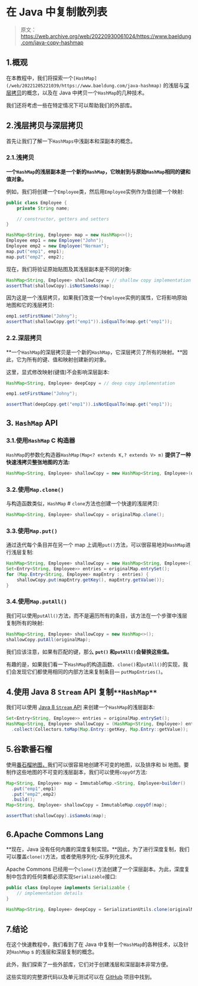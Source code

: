 # 在 Java 中复制散列表

> 原文：<https://web.archive.org/web/20220930061024/https://www.baeldung.com/java-copy-hashmap>

## 1.概观

在本教程中，我们将探索一个`[HashMap](/web/20221205221039/https://www.baeldung.com/java-hashmap)` 的浅层与[深层拷贝](/web/20221205221039/https://www.baeldung.com/java-deep-copy)的概念，以及在 Java 中拷贝一个`HashMap`的几种技术。

我们还将考虑一些在特定情况下可以帮助我们的外部库。

## 2.浅层拷贝与深层拷贝

首先让我们了解一下`HashMaps`中浅副本和深副本的概念。

### 2.1.浅拷贝

**一个`HashMap`的浅层副本是一个新的`HashMap`，它映射到与原始`HashMap`相同的键和值对象。**

例如，我们将创建一个`Employee`类，然后用`Employee`实例作为值创建一个映射:

```java
public class Employee {
    private String name;

    // constructor, getters and setters
} 
```

```java
HashMap<String, Employee> map = new HashMap<>();
Employee emp1 = new Employee("John");
Employee emp2 = new Employee("Norman");
map.put("emp1", emp1);
map.put("emp2", emp2); 
```

现在，我们将验证原始贴图及其浅层副本是不同的对象:

```java
HashMap<String, Employee> shallowCopy = // shallow copy implementation
assertThat(shallowCopy).isNotSameAs(map);
```

因为这是一个浅层拷贝，如果我们改变一个`Employee`实例的属性，它将影响原始地图和它的浅层拷贝:

```java
emp1.setFirstName("Johny");
assertThat(shallowCopy.get("emp1")).isEqualTo(map.get("emp1"));
```

### 2.2.深层拷贝

**一个`HashMap`的深层拷贝是一个新的`HashMap`，它深层拷贝了所有的映射。**因此，它为所有的键、值和映射创建新的对象。

这里，显式修改映射(键值)不会影响深层副本:

```java
HashMap<String, Employee> deepCopy = // deep copy implementation

emp1.setFirstName("Johny");

assertThat(deepCopy.get("emp1")).isNotEqualTo(map.get("emp1")); 
```

## 3\. `HashMap` API

### 3.1.使用`HashMap` **C** 构造器

`HashMap`的参数化构造器`HashMap(Map<? extends K,? extends V> m)` **提供了一种快速浅拷贝整张地图的方法:**

```java
HashMap<String, Employee> shallowCopy = new HashMap<String, Employee>(originalMap); 
```

### 3.2.使用`Map.clone()`

与构造函数类似，`HashMap` # `clone`方法也创建一个快速的浅层拷贝:

```java
HashMap<String, Employee> shallowCopy = originalMap.clone(); 
```

### 3.3.使用`Map.put()`

通过迭代每个条目并在另一个 map 上调用`put()`方法，可以很容易地对`HashMap`进行浅层复制:

```java
HashMap<String, Employee> shallowCopy = new HashMap<String, Employee>();
Set<Entry<String, Employee>> entries = originalMap.entrySet();
for (Map.Entry<String, Employee> mapEntry : entries) {
    shallowCopy.put(mapEntry.getKey(), mapEntry.getValue());
} 
```

### 3.4.使用`Map.putAll()`

我们可以使用`putAll()`方法，而不是遍历所有的条目，该方法在一个步骤中浅层复制所有的映射:

```java
HashMap<String, Employee> shallowCopy = new HashMap<>();
shallowCopy.putAll(originalMap); 
```

我们应该注意，如果有匹配的键，那么 **`put()` 和`putAll()`会替换这些值。**

有趣的是，如果我们看一下`HashMap`的构造函数、`clone()`和`putAll()`的实现，我们会发现它们都使用相同的内部方法来复制条目— `putMapEntries()`。

## 4.使用 Java 8 `Stream` API 复制`**HashMap**`

我们可以使用 [Java 8 `Stream` API](/web/20221205221039/https://www.baeldung.com/java-8-streams) 来创建一个`HashMap`的浅层副本:

```java
Set<Entry<String, Employee>> entries = originalMap.entrySet();
HashMap<String, Employee> shallowCopy = (HashMap<String, Employee>) entries.stream()
  .collect(Collectors.toMap(Map.Entry::getKey, Map.Entry::getValue)); 
```

## 5.谷歌番石榴

使用[番石榴地图，](/web/20221205221039/https://www.baeldung.com/guava-maps)我们可以很容易地创建不可变的地图，以及排序和 bi 地图。要制作这些地图的不可变的浅层副本，我们可以使用`copyOf`方法:

```java
Map<String, Employee> map = ImmutableMap.<String, Employee>builder()
  .put("emp1",emp1)
  .put("emp2",emp2)
  .build();
Map<String, Employee> shallowCopy = ImmutableMap.copyOf(map);

assertThat(shallowCopy).isSameAs(map);
```

## 6.Apache Commons Lang

**现在，Java 没有任何内置的深度复制实现。**因此，为了进行深度复制，我们可以覆盖`clone()`方法，或者使用序列化-反序列化技术。

Apache Commons 已经用一个`clone()`方法创建了一个深层副本。为此，深度复制中包含的任何类都必须实现`Serializable`接口:

```java
public class Employee implements Serializable {
    // implementation details
}

HashMap<String, Employee> deepCopy = SerializationUtils.clone(originalMap);
```

## 7.结论

在这个快速教程中，我们看到了在 Java 中复制一个`HashMap`的各种技术，以及针对`HashMap` s 的浅层和深层复制的概念。

此外，我们探索了一些外部库，它们对于创建浅层和深层副本非常方便。

这些实现的完整源代码以及单元测试可以在 [GitHub](https://web.archive.org/web/20221205221039/https://github.com/eugenp/tutorials/tree/master/core-java-modules/core-java-collections-maps-2) 项目中找到。